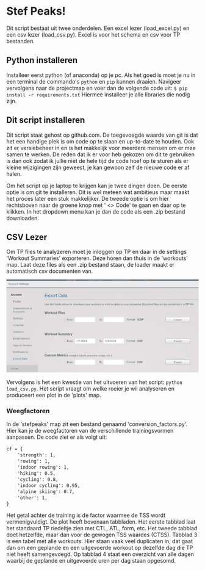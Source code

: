 # Stef Peaks!

Dit script bestaat uit twee onderdelen. Een excel lezer (load_excel.py) en een csv lezer (load_csv.py). Excel is voor het schema en csv voor TP bestanden.

## Python installeren

Installeer eerst python (of anaconda) op je pc. Als het goed is moet je nu in een terminal de commando's `python` en `pip` kunnen draaien. Navigeer vervolgens naar de projectmap en voer dan de volgende code uit:
`$ pip install -r requirements.txt`
Hiermee installeer je alle libraries die nodig zijn.

## Dit script installeren

Dit script staat gehost op github.com. De toegevoegde waarde van git is dat het een handige plek is om code op te slaan en up-to-date te houden. Ook zit er versiebeheer in en is het makkelijk voor meerdere mensen om er mee samen te werken. De reden dat ik er voor heb gekozen om dit te gebruiken is dan ook zodat ik jullie niet de hele tijd de code hoef op te sturen als er kleine wijzigingen zijn geweest, je kan gewoon zelf de nieuwe code er af halen.

Om het script op je laptop te krijgen kan je twee dingen doen. De eerste optie is om git te installeren. Dit is wel meteen wat ambitieus maar maakt het proces later een stuk makkelijker. De tweede optie is om hier rechtsboven naar de groene knop met ' <> Code' te gaan en daar op te klikken. In het dropdown menu kan je dan de code als een .zip bestand downloaden.  

## CSV Lezer

Om TP files te analyzeren moet je inloggen op TP en daar in de settings 'Workout Summaries' exporteren. Deze horen dan thuis in de 'workouts' map. Laat deze files als een .zip bestand staan, de loader maakt er automatisch csv documenten van.

![TP_export](TP_export.png)

Vervolgens is het een kwestie van het uitvoeren van het script: `python load_csv.py`. Het script vraagt om welke roeier je wil analyseren en produceert een plot in de 'plots' map.

### Weegfactoren

In de 'stefpeaks' map zit een bestand genaamd 'conversion_factors.py'. Hier kan je de weegfactoren van de verschillende trainingsvormen aanpassen. De code ziet er als volgt uit:

```
cf = {
    'strength': 1,
    'rowing': 1,
    'indoor rowing': 1,
    'hiking': 0.5,
    'cycling': 0.8, 
    'indoor cycling': 0.95, 
    'alpine skiing': 0.7,
    'other': 1,
}
```
Het getal achter de training is de factor waarmee de TSS wordt vermenigvuldigt. De plot heeft bovenaan tabbladen. Het eerste tabblad laat het standaard TP riedeltje zien met CTL, ATL, form, etc. Het tweede tabblad doet hetzelfde, maar dan voor de gewogen TSS waardes (CTSS). Tabblad 3 is een tabel met alle workouts. Hier staan vaak veel duplicaten in, dat gaat dan om een geplande en een uitgevoerde workout op dezelfde dag die TP niet heeft samengevoegd. Op tabblad 4 staat een overzicht van alle dagen waarbij de geplande en uitgevoerde uren per dag staan opgesomd.